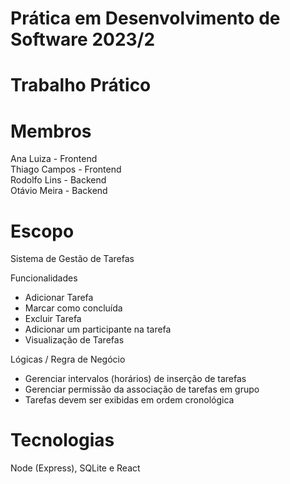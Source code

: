 # Prática em Desenvolvimento de Software 2023/2

# Trabalho Prático

# Membros

Ana Luiza - Frontend <br/>
Thiago Campos - Frontend <br/>
Rodolfo Lins - Backend <br/>
Otávio Meira - Backend <br/>

# Escopo

Sistema de Gestão de Tarefas

Funcionalidades 

- Adicionar Tarefa
- Marcar como concluída
- Excluir Tarefa
- Adicionar um participante na tarefa
- Visualização de Tarefas

Lógicas / Regra de Negócio

- Gerenciar intervalos (horários) de inserção de tarefas
- Gerenciar permissão da associação de tarefas em grupo
- Tarefas devem ser exibidas em ordem cronológica

# Tecnologias

Node (Express), SQLite e React
